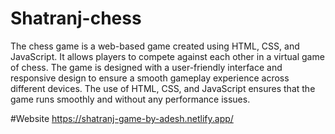 # Shatranj-chess
The chess game is a web-based game created using HTML, CSS, and JavaScript. It allows players to compete against each other in a virtual game of chess. The game is designed with a user-friendly interface and responsive design to ensure a smooth gameplay experience across different devices. The use of HTML, CSS, and JavaScript ensures that the game runs smoothly and without any performance issues.

#Website
https://shatranj-game-by-adesh.netlify.app/
